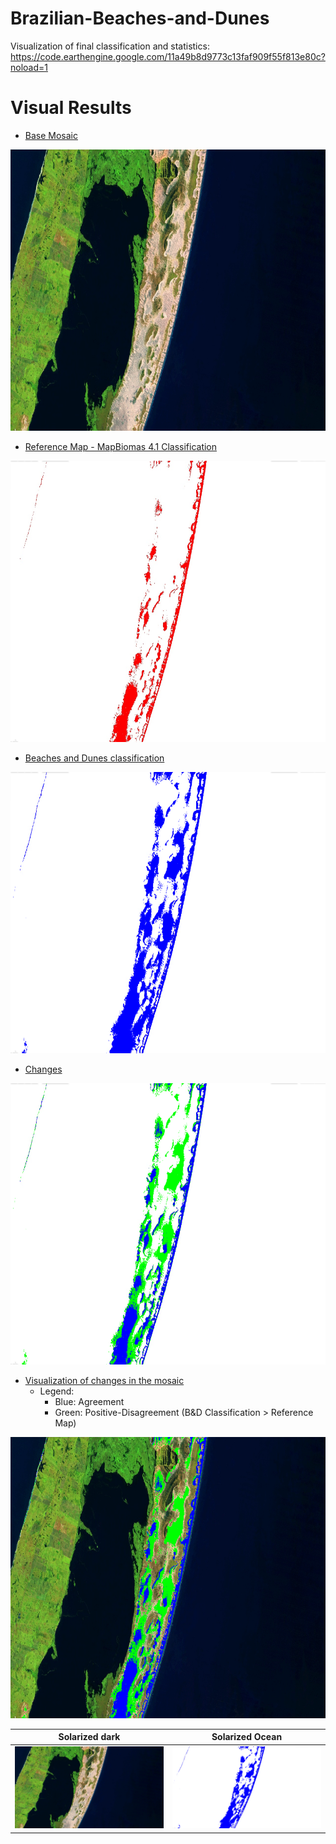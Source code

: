 # Brazilian-Beaches-and-Dunes

Visualization of final classification and statistics: https://code.earthengine.google.com/11a49b8d9773c13faf909f55f813e80c?noload=1

Visual Results
=================
<!--ts-->
* [Base Mosaic](#Base-Mosaic)
<img src="/images/cropbaseMosaic.png" width="724" height="450">

* [Reference Map - MapBiomas 4.1 Classification](#Reference-Map-MapBiomas-4.1-Classification)

<img src="/images/cropReferenceMap.png" width="724" height="450">

* [Beaches and Dunes classification](#Beaches-and-Dunes-classification)

<img src="/images/cropBandD_classification.png" width="724" height="450">

* [Changes](#Changes)

<img src="/images/cropchanges.png" width="724" height="450">

* [Visualization of changes in the mosaic](#Visualization-of-changes-in-the-mosaic)
  * Legend:
     * Blue: Agreement
     * Green: Positive-Disagreement (B&D Classification  > Reference Map)
<img src="/images/cropmosaicChanges.png" width="724" height="450">


<!--te-->

Solarized dark             |  Solarized Ocean
:-------------------------:|:-------------------------:
![](/images/cropbaseMosaic.png)  |  ![](/images/cropBandD_classification.png)
